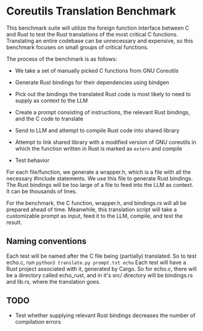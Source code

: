 # Coreutils Translation Benchmark

This benchmark suite will utilize the foreign function interface between C and Rust to test the Rust translations of the most critical C functions. Translating an entire codebase can be unnecessary and expensive, so this benchmark focuses on small groups of critical functions.

The process of the benchmark is as follows:

- We take a set of manually picked C functions from GNU Coreutils

- Generate Rust bindings for their dependencies using bindgen

- Pick out the bindings the translated Rust code is most likely to need to supply as context to the LLM

- Create a prompt consisting of instructions, the relevant Rust bindings, and the C code to translate

- Send to LLM and attempt to compile Rust code into shared library

- Attempt to link shared library with a modified version of GNU coreutils in which the function written in Rust is marked as `extern` and compile

- Test behavior


For each file/function, we generate a wrapper.h, which is a file with all the necessary #include statements. We use this file to generate Rust bindings.
The Rust bindings will be too large of a file to feed into the LLM as context. It can be thousands of lines.

For the benchmark, the C function, wrapper.h, and bindings.rs will all be prepared ahead of time. Meanwhile, this translation script will take a customizable prompt as input, feed it to the LLM, compile, and test the result.

## Naming conventions
Each test will be named after the C file being (partially) translated. So to test echo.c, run `python3 translate.py prompt.txt echo`
Each test will have a Rust project associated with it, generated by Cargo. So for echo.c, there will be a directory called echo_rust, and in it's src/ directory will be bindings.rs and lib.rs, where the translation goes.

## TODO
- Test whether supplying relevant Rust bindings decreases the number of compilation errors


